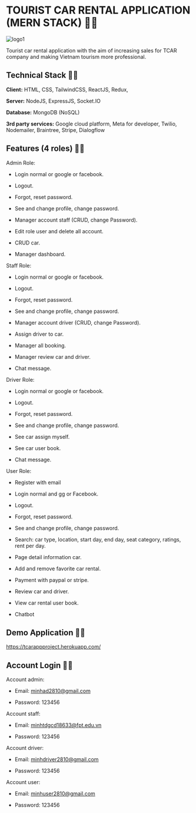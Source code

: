 
# TOURIST CAR RENTAL APPLICATION (MERN STACK) 🤣🤣


![logo1](https://user-images.githubusercontent.com/86513245/168514697-6786bfc8-580f-4e70-a068-babd59ae3734.png)

Tourist car rental application with the aim of increasing sales for TCAR company and making Vietnam tourism more professional.


## Technical Stack 🤣🤣

**Client:** HTML, CSS, TailwindCSS, ReactJS, Redux, 

**Server:** NodeJS, ExpressJS, Socket.IO

**Database:** MongoDB (NoSQL)

**3rd party services:** Google cloud platform, Meta for developer, Twilio, Nodemailer, Braintree, Stripe, Dialogflow


## Features (4 roles) 🤣🤣

Admin Role:

- Login normal or google or facebook.

- Logout.

- Forgot, reset password.

- See and change profile, change password.

- Manager account staff (CRUD, change Password).

- Edit role user and delete all account.

- CRUD car.

- Manager dashboard.

Staff Role:

- Login normal or google or facebook.

- Logout.

- Forgot, reset password.

- See and change profile, change password.

- Manager account driver (CRUD, change Password).

- Assign driver to car.

- Manager all booking.

- Manager review car and driver.

- Chat message.

Driver Role:

- Login normal or google or facebook.

- Logout.

- Forgot, reset password.

- See and change profile, change password.

- See car assign myself.

- See car user book.

- Chat message.

User Role:

- Register with email

- Login normal and gg or Facebook.

- Logout.

- Forgot, reset password.

- See and change profile, change password.

- Search: car type, location, start day, end day, seat category, ratings, rent per day.

- Page detail information car.

- Add and remove favorite car rental.

- Payment with paypal or stripe.

- Review car and driver.

- View car rental user book.

- Chatbot


## Demo Application 🤣🤣

https://tcarappproject.herokuapp.com/


## Account Login 🤣🤣

Account admin:

- Email: minhad2810@gmail.com

- Password: 123456

Account staff:

- Email: minhtdgcd18633@fpt.edu.vn

- Password: 123456

Account driver:

- Email: minhdriver2810@gmail.com

- Password: 123456

Account user:

- Email: minhuser2810@gmail.com

- Password: 123456
